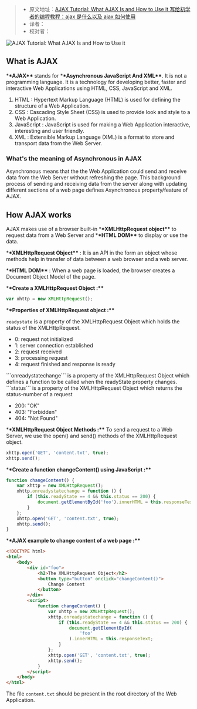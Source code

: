 > -   原文地址：[AJAX Tutorial: What AJAX Is and How to Use it 写给初学者的编程教程：ajax 是什么以及 ajax 如何使用](https://www.freecodecamp.org/news/ajax-tutorial/)
> -   译者：
> -   校对者：

![AJAX Tutorial: What AJAX Is and How to Use it](https://images.unsplash.com/photo-1557234396-e1506d9a85b3?ixlib=rb-1.2.1&q=80&fm=jpg&crop=entropy&cs=tinysrgb&w=2000&fit=max&ixid=eyJhcHBfaWQiOjExNzczfQ)

## **What is AJAX**

\***\*AJAX\*\*** stands for \***\*Asynchronous JavaScript And XML\*\***. It is not a programming language. It is a technology for developing better, faster and interactive Web Applications using HTML, CSS, JavaScript and XML.

1.  HTML : Hypertext Markup Language (HTML) is used for defining the structure of a Web Application.
2.  CSS : Cascading Style Sheet (CSS) is used to provide look and style to a Web Application.
3.  JavaScript : JavaScript is used for making a Web Application interactive, interesting and user friendly.
4.  XML : Extensible Markup Language (XML) is a format to store and transport data from the Web Server.

### What's the meaning of Asynchronous in AJAX

Asynchronous means that the the Web Application could send and receive data from the Web Server without refreshing the page. This background process of sending and receiving data from the server along with updating different sections of a web page defines Asynchronous property/feature of AJAX.

## How AJAX works

AJAX makes use of a browser built-in \***\*XMLHttpRequest object\*\*** to request data from a Web Server and \***\*HTML DOM\*\*** to display or use the data.

\***\*XMLHttpRequest Object\*\*** : It is an API in the form an object whose methods help in transfer of data between a web browser and a web server.

\***\*HTML DOM\*\*** : When a web page is loaded, the browser creates a Document Object Model of the page.

\***\*Create a XMLHttpRequest Object :\*\***

```javascript
var xhttp = new XMLHttpRequest();
```

\***\*Properties of XMLHttpRequest object :\*\***

`readystate` is a property of the XMLHttpRequest Object which holds the status of the XMLHttpRequest.

-   0: request not initialized
-   1: server connection established
-   2: request received
-   3: processing request
-   4: request finished and response is ready

\`\`\`onreadystatechange\`\`\` is a property of the XMLHttpRequest Object which defines a function to be called when the readyState property changes.  
\`\`\`status\`\`\` is a property of the XMLHttpRequest Object which returns the status-number of a request

-   200: "OK"
-   403: "Forbidden"
-   404: "Not Found"

\***\*XMLHttpRequest Object Methods :\*\*** To send a request to a Web Server, we use the open() and send() methods of the XMLHttpRequest object.

```javascript
xhttp.open('GET', 'content.txt', true);
xhttp.send();
```

\***\*Create a function changeContent() using JavaScript :\*\***

```javascript
function changeContent() {
    var xhttp = new XMLHttpRequest();
    xhttp.onreadystatechange = function () {
        if (this.readyState == 4 && this.status == 200) {
            document.getElementById('foo').innerHTML = this.responseText;
        }
    };
    xhttp.open('GET', 'content.txt', true);
    xhttp.send();
}
```

\***\*AJAX example to change content of a web page :\*\***

```html
<!DOCTYPE html>
<html>
    <body>
        <div id="foo">
            <h2>The XMLHttpRequest Object</h2>
            <button type="button" onclick="changeContent()">
                Change Content
            </button>
        </div>
        <script>
            function changeContent() {
                var xhttp = new XMLHttpRequest();
                xhttp.onreadystatechange = function () {
                    if (this.readyState == 4 && this.status == 200) {
                        document.getElementById(
                            'foo'
                        ).innerHTML = this.responseText;
                    }
                };
                xhttp.open('GET', 'content.txt', true);
                xhttp.send();
            }
        </script>
    </body>
</html>
```

The file `content.txt` should be present in the root directory of the Web Application.
